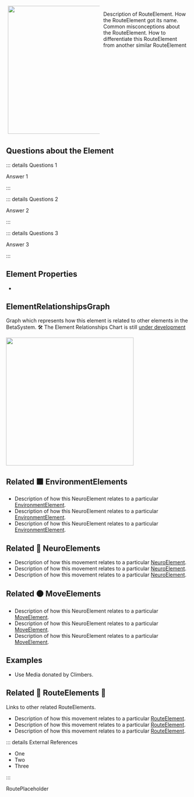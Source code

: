 
<div style="display: flex; width: %100; margin-top: 100px;">
    <div style="margin: 5px; width: 50%">
        <img height="350" width="350" src="/RouteImage.png"/>
    </div>
    <div style="margin: 5px; width: 50%">
        <p >Description of RouteElement. How the RouteElement got its name. Common misconceptions about the RouteElement. How to differentiate this RouteElement from another similar RouteElement</p>
    </div>
</div>

## Questions about the Element

::: details Questions 1

Answer 1

:::

::: details Questions 2

Answer 2

:::

::: details Questions 3

Answer 3

:::


## Element Properties

- 

## ElementRelationshipsGraph

Graph which represents how this element is related to other elements in the BetaSystem.
🛠 The Element Relationships Chart is still [under development](/development/ElementRelationshipDiagram)

<img height="350" width="350" src="/DirectedGraph_UndirectedGraph.png"/>

## Related 🟩 EnvironmentElements
- Description of how this NeuroElement relates to a particular [EnvironmentElement](/reference/Environment/EnvironmentOverview).
- Description of how this NeuroElement relates to a particular [EnvironmentElement](/reference/Environment/EnvironmentOverview).
- Description of how this NeuroElement relates to a particular [EnvironmentElement](/reference/Environment/EnvironmentOverview).
## Related 💜 NeuroElements
- Description of how this movement relates to a particular [NeuroElement](/reference/Neuro/NeuroOverview).
- Description of how this movement relates to a particular [NeuroElement](/reference/Neuro/NeuroOverview).
- Description of how this movement relates to a particular [NeuroElement](/reference/Neuro/NeuroOverview).

## Related 🟠 MoveElements
- Description of how this NeuroElement relates to a particular [MoveElement](/reference/Move/MoveOverview).
- Description of how this NeuroElement relates to a particular [MoveElement](/reference/Move/MoveOverview).
- Description of how this NeuroElement relates to a particular [MoveElement](/reference/Move/MoveOverview).

## Examples

- Use Media donated by Climbers. 

## Related 🔺 RouteElements 🔺

Links to other related RouteElements. 

- Description of how this movement relates to a particular [RouteElement](/reference/Route/RouteOverview).
- Description of how this movement relates to a particular [RouteElement](/reference/Route/RouteOverview).
- Description of how this movement relates to a particular [RouteElement](/reference/Route/RouteOverview).

::: details External References

- One
- Two
- Three

:::

RoutePlaceholder
